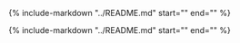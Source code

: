 {%
   include-markdown "../README.md"
   start="<!--intro-start-->"
   end="<!--intro-end-->"
%}

{%
   include-markdown "../README.md"
   start="<!--body-start-->"
   end="<!--body-end-->"
%}